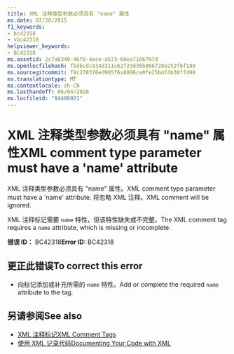 ```yaml
---
title: XML 注释类型参数必须具有 "name" 属性
ms.date: 07/20/2015
f1_keywords:
- bc42318
- vbc42318
helpviewer_keywords:
- BC42318
ms.assetid: 2c7a6340-46f0-4ace-a573-60ea7166707d
ms.openlocfilehash: fbdbcdc434d311c62f23d36b866728e252f6f189
ms.sourcegitcommit: f8c270376ed905f6a8896ce0fe25b4f4b38ff498
ms.translationtype: MT
ms.contentlocale: zh-CN
ms.lasthandoff: 06/04/2020
ms.locfileid: "84400921"
---
```

# <a name="xml-comment-type-parameter-must-have-a-name-attribute"></a><span data-ttu-id="15969-102">XML 注释类型参数必须具有 "name" 属性</span><span class="sxs-lookup"><span data-stu-id="15969-102">XML comment type parameter must have a 'name' attribute</span></span>
<span data-ttu-id="15969-103">XML 注释类型参数必须具有 "name" 属性。</span><span class="sxs-lookup"><span data-stu-id="15969-103">XML comment type parameter must have a 'name' attribute.</span></span> <span data-ttu-id="15969-104">将忽略 XML 注释。</span><span class="sxs-lookup"><span data-stu-id="15969-104">XML comment will be ignored.</span></span>  
  
 <span data-ttu-id="15969-105">XML 注释标记需要 `name` 特性，但该特性缺失或不完整。</span><span class="sxs-lookup"><span data-stu-id="15969-105">The XML comment tag requires a `name` attribute, which is missing or incomplete.</span></span>  
  
 <span data-ttu-id="15969-106">**错误 ID：** BC42318</span><span class="sxs-lookup"><span data-stu-id="15969-106">**Error ID:** BC42318</span></span>  
  
## <a name="to-correct-this-error"></a><span data-ttu-id="15969-107">更正此错误</span><span class="sxs-lookup"><span data-stu-id="15969-107">To correct this error</span></span>  
  
- <span data-ttu-id="15969-108">向标记添加或补充所需的 `name` 特性。</span><span class="sxs-lookup"><span data-stu-id="15969-108">Add or complete the required `name` attribute to the tag.</span></span>  
  
## <a name="see-also"></a><span data-ttu-id="15969-109">另请参阅</span><span class="sxs-lookup"><span data-stu-id="15969-109">See also</span></span>

- [<span data-ttu-id="15969-110">XML 注释标记</span><span class="sxs-lookup"><span data-stu-id="15969-110">XML Comment Tags</span></span>](../language-reference/xmldoc/index.md)
- [<span data-ttu-id="15969-111">使用 XML 记录代码</span><span class="sxs-lookup"><span data-stu-id="15969-111">Documenting Your Code with XML</span></span>](../programming-guide/program-structure/documenting-your-code-with-xml.md)
